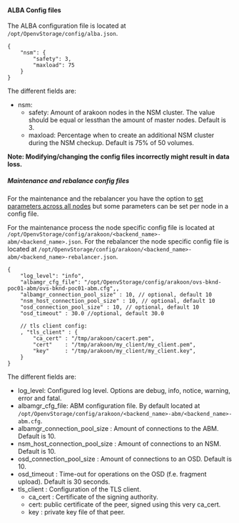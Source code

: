 #### ALBA Config files
 The ALBA configuration file is located at `/opt/OpenvStorage/config/alba.json`.

```
{
    "nsm": {
        "safety": 3,
        "maxload": 75
    }
}
```

The different fields are:
* nsm:
    * safety: Amount of arakoon nodes in the NSM cluster. The value should be equal or lessthan the amount of master nodes. Default is 3.
    * maxload: Percentage when to create an additional NSM cluster during the NSM checkup. Default is 75% of 50 volumes.

**Note: Modifying/changing the config files incorrectly might result in data loss.**

##### Maintenance and rebalance config files
For the maintenance and the rebalancer you have the option to  [set parameters across all nodes](../../Internals/ALBA/selfhealing.md) but some parameters can be set per node in a config file.

For the maintenance process the node specific config file is located at `/opt/OpenvStorage/config/arakoon/<backend_name>-abm/<backend_name>.json`.
For the rebalancer the node specific config file is located at `/opt/OpenvStorage/config/arakoon/<backend_name>-abm/<backend_name>-rebalancer.json`.


```
{
    "log_level": "info",
    "albamgr_cfg_file": "/opt/OpenvStorage/config/arakoon/ovs-bknd-poc01-abm/ovs-bknd-poc01-abm.cfg",,
    "albamgr_connection_pool_size" : 10, // optional, default 10
    "nsm_host_connection_pool_size" : 10, // optional, default 10
    "osd_connection_pool_size" : 10, // optional, default 10
    "osd_timeout" : 30.0 //optional, default 30.0

    // tls client config:
    , "tls_client" : {
        "ca_cert" : "/tmp/arakoon/cacert.pem",
        "cert"    : "/tmp/arakoon/my_client/my_client.pem",
        "key"     : "/tmp/arakoon/my_client/my_client.key",
    }
}
```

The different fields are:
* log_level: Configured log level. Options are debug, info, notice, warning, error and fatal.
* albamgr_cfg_file: ABM configuration file. By default located at `/opt/OpenvStorage/config/arakoon/<backend_name>-abm/<backend_name>-abm.cfg`.
* albamgr_connection_pool_size : Amount of connections to the ABM. Default is 10.
* nsm_host_connection_pool_size : Amount of connections to an NSM. Default is 10.
* osd_connection_pool_size : Amount of connections to an OSD. Default is 10.
* osd_timeout : Time-out for operations on the OSD (f.e. fragment upload). Default is 30 seconds.
* tls_client : Configuration of the TLS client.
    * ca_cert : Certificate of the signing authority.
    * cert: public certificate of the peer, signed using this very ca_cert.
    * key : private key file of that peer.
